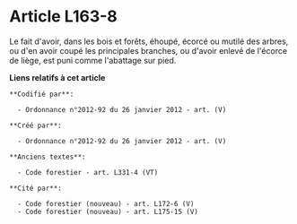 # Article L163-8

Le fait d'avoir, dans les bois et forêts, éhoupé, écorcé ou mutilé des arbres, ou d'en avoir coupé les principales branches,
ou d'avoir enlevé de l'écorce de liège, est puni comme l'abattage sur pied.

**Liens relatifs à cet article**

	**Codifié par**:

	  - Ordonnance n°2012-92 du 26 janvier 2012 - art. (V)

	**Créé par**:

	  - Ordonnance n°2012-92 du 26 janvier 2012 - art. (V)

	**Anciens textes**:

	  - Code forestier - art. L331-4 (VT)

	**Cité par**:

	  - Code forestier (nouveau) - art. L172-6 (V)
	  - Code forestier (nouveau) - art. L175-15 (V)
